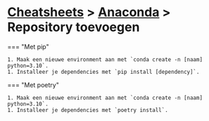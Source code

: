 # [Cheatsheets](../cheatsheets.md) > [Anaconda](main.md) > Repository toevoegen

=== "Met pip"

    1. Maak een nieuwe environment aan met `conda create -n [naam] python=3.10`.
    1. Installeer je dependencies met `pip install [dependency]`.

=== "Met poetry"

    1. Maak een nieuwe environment aan met `conda create -n [naam] python=3.10`.
    1. Installeer je dependencies met `poetry install`.
